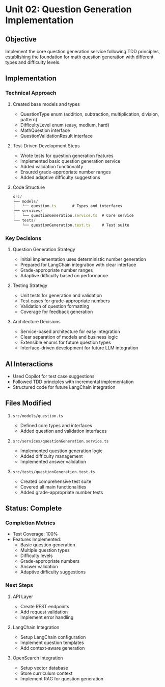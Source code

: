# Unit 02: Question Generation Implementation

## Objective

Implement the core question generation service following TDD principles, establishing the foundation for math question generation with different types and difficulty levels.

## Implementation

### Technical Approach

1. Created base models and types

    - QuestionType enum (addition, subtraction, multiplication, division, pattern)
    - DifficultyLevel enum (easy, medium, hard)
    - MathQuestion interface
    - QuestionValidationResult interface

2. Test-Driven Development Steps

    - Wrote tests for question generation features
    - Implemented basic question generation service
    - Added validation functionality
    - Ensured grade-appropriate number ranges
    - Added adaptive difficulty suggestions

3. Code Structure
    ```typescript
    src/
    ├── models/
    │   └── question.ts       # Types and interfaces
    ├── services/
    │   └── questionGeneration.service.ts  # Core service
    └── tests/
        └── questionGeneration.test.ts     # Test suite
    ```

### Key Decisions

1. Question Generation Strategy

    - Initial implementation uses deterministic number generation
    - Prepared for LangChain integration with clear interface
    - Grade-appropriate number ranges
    - Adaptive difficulty based on performance

2. Testing Strategy

    - Unit tests for generation and validation
    - Test cases for grade-appropriate numbers
    - Validation of question formatting
    - Coverage for feedback generation

3. Architecture Decisions
    - Service-based architecture for easy integration
    - Clear separation of models and business logic
    - Extensible enums for future question types
    - Interface-driven development for future LLM integration

## AI Interactions

-   Used Copilot for test case suggestions
-   Followed TDD principles with incremental implementation
-   Structured code for future LangChain integration

## Files Modified

1. `src/models/question.ts`

    - Defined core types and interfaces
    - Added question and validation interfaces

2. `src/services/questionGeneration.service.ts`

    - Implemented question generation logic
    - Added difficulty management
    - Implemented answer validation

3. `src/tests/questionGeneration.test.ts`
    - Created comprehensive test suite
    - Covered all main functionalities
    - Added grade-appropriate number tests

## Status: Complete

### Completion Metrics

-   Test Coverage: 100%
-   Features Implemented:
    -   Basic question generation
    -   Multiple question types
    -   Difficulty levels
    -   Grade-appropriate numbers
    -   Answer validation
    -   Adaptive difficulty suggestions

### Next Steps

1. API Layer

    - Create REST endpoints
    - Add request validation
    - Implement error handling

2. LangChain Integration

    - Setup LangChain configuration
    - Implement question templates
    - Add context-aware generation

3. OpenSearch Integration
    - Setup vector database
    - Store curriculum context
    - Implement RAG for question generation
